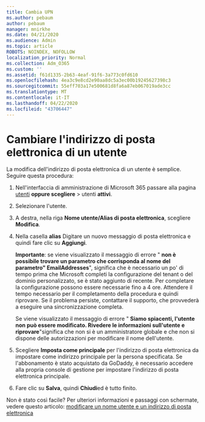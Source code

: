 ```yaml
---
title: Cambia UPN
ms.author: pebaum
author: pebaum
manager: mnirkhe
ms.date: 04/21/2020
ms.audience: Admin
ms.topic: article
ROBOTS: NOINDEX, NOFOLLOW
localization_priority: Normal
ms.collection: Adm_O365
ms.custom: ''
ms.assetid: f61d1335-2b63-4eaf-91f6-3a773c0fd610
ms.openlocfilehash: 4ea3c9e8cd2e90aa8dc5a3ec00b19245627398c3
ms.sourcegitcommit: 55eff703a17e500681d8fa6a87eb067019ade3cc
ms.translationtype: MT
ms.contentlocale: it-IT
ms.lasthandoff: 04/22/2020
ms.locfileid: "43706447"
---
```

# <a name="change-a-users-email-address"></a>Cambiare l'indirizzo di posta elettronica di un utente

La modifica dell'indirizzo di posta elettronica di un utente è semplice. Seguire questa procedura:
  
1. Nell'interfaccia di amministrazione di Microsoft 365 passare alla pagina [utenti](https://go.microsoft.com/fwlink/p/?linkid=834822) **oppure scegliere** \> utenti **attivi**.
    
2. Selezionare l'utente.
    
3. A destra, nella riga **Nome utente/Alias di posta elettronica**, scegliere **Modifica**.
    
4. Nella casella **alias** Digitare un nuovo messaggio di posta elettronica e quindi fare clic su **Aggiungi**.
    
    **Importante**: se viene visualizzato il messaggio di errore " **non è possibile trovare un parametro che corrisponda al nome del parametro" EmailAddresses**", significa che è necessario un po' di tempo prima che Microsoft completi la configurazione del tenant o del dominio personalizzato, se è stato aggiunto di recente. Per completare la configurazione possono essere necessarie fino a 4 ore. Attendere il tempo necessario per il completamento della procedura e quindi riprovare. Se il problema persiste, contattare il supporto, che provvederà a eseguire una sincronizzazione completa.
    
    Se viene visualizzato il messaggio di errore " **Siamo spiacenti, l'utente non può essere modificato. Rivedere le informazioni sull'utente e riprovare**"significa che non si è un amministratore globale e che non si dispone delle autorizzazioni per modificare il nome dell'utente.
    
5. Scegliere **Imposta come principale** per l'indirizzo di posta elettronica da impostare come indirizzo principale per la persona specificata. Se l'abbonamento è stato acquistato da GoDaddy, è necessario accedere alla propria console di gestione per impostare l'indirizzo di posta elettronica principale. 
    
6. Fare clic su **Salva**, quindi **Chiudi**ed è tutto finito.
    
Non è stato così facile? Per ulteriori informazioni e passaggi con schermate, vedere questo articolo: [modificare un nome utente e un indirizzo di posta elettronica](https://docs.microsoft.com/office365/admin/add-users/change-a-user-name-and-email-address)
  

